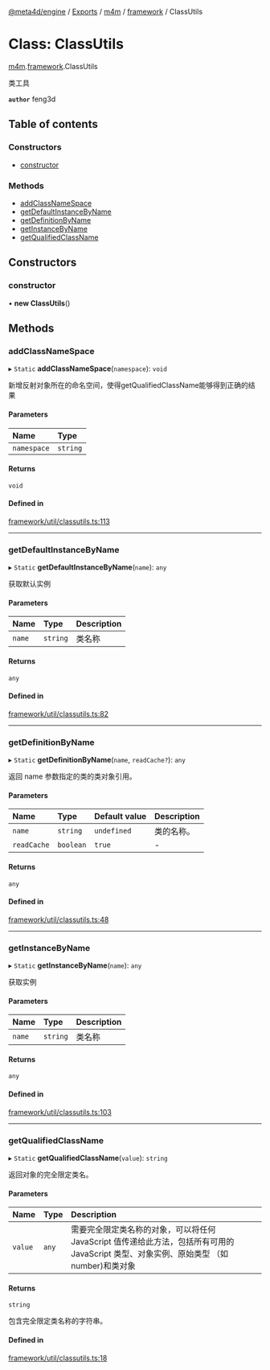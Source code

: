 [@meta4d/engine](../README.md) / [Exports](../modules.md) / [m4m](../modules/m4m.md) / [framework](../modules/m4m.framework.md) / ClassUtils

# Class: ClassUtils

[m4m](../modules/m4m.md).[framework](../modules/m4m.framework.md).ClassUtils

类工具

**`author`** feng3d

## Table of contents

### Constructors

- [constructor](m4m.framework.ClassUtils.md#constructor)

### Methods

- [addClassNameSpace](m4m.framework.ClassUtils.md#addclassnamespace)
- [getDefaultInstanceByName](m4m.framework.ClassUtils.md#getdefaultinstancebyname)
- [getDefinitionByName](m4m.framework.ClassUtils.md#getdefinitionbyname)
- [getInstanceByName](m4m.framework.ClassUtils.md#getinstancebyname)
- [getQualifiedClassName](m4m.framework.ClassUtils.md#getqualifiedclassname)

## Constructors

### constructor

• **new ClassUtils**()

## Methods

### addClassNameSpace

▸ `Static` **addClassNameSpace**(`namespace`): `void`

新增反射对象所在的命名空间，使得getQualifiedClassName能够得到正确的结果

#### Parameters

| Name | Type |
| :------ | :------ |
| `namespace` | `string` |

#### Returns

`void`

#### Defined in

[framework/util/classutils.ts:113](https://github.com/meta4d-me/meta4d-engine/blob/cf6bfe6/src/framework/util/classutils.ts#L113)

___

### getDefaultInstanceByName

▸ `Static` **getDefaultInstanceByName**(`name`): `any`

获取默认实例

#### Parameters

| Name | Type | Description |
| :------ | :------ | :------ |
| `name` | `string` | 类名称 |

#### Returns

`any`

#### Defined in

[framework/util/classutils.ts:82](https://github.com/meta4d-me/meta4d-engine/blob/cf6bfe6/src/framework/util/classutils.ts#L82)

___

### getDefinitionByName

▸ `Static` **getDefinitionByName**(`name`, `readCache?`): `any`

返回 name 参数指定的类的类对象引用。

#### Parameters

| Name | Type | Default value | Description |
| :------ | :------ | :------ | :------ |
| `name` | `string` | `undefined` | 类的名称。 |
| `readCache` | `boolean` | `true` | - |

#### Returns

`any`

#### Defined in

[framework/util/classutils.ts:48](https://github.com/meta4d-me/meta4d-engine/blob/cf6bfe6/src/framework/util/classutils.ts#L48)

___

### getInstanceByName

▸ `Static` **getInstanceByName**(`name`): `any`

获取实例

#### Parameters

| Name | Type | Description |
| :------ | :------ | :------ |
| `name` | `string` | 类名称 |

#### Returns

`any`

#### Defined in

[framework/util/classutils.ts:103](https://github.com/meta4d-me/meta4d-engine/blob/cf6bfe6/src/framework/util/classutils.ts#L103)

___

### getQualifiedClassName

▸ `Static` **getQualifiedClassName**(`value`): `string`

返回对象的完全限定类名。

#### Parameters

| Name | Type | Description |
| :------ | :------ | :------ |
| `value` | `any` | 需要完全限定类名称的对象，可以将任何 JavaScript 值传递给此方法，包括所有可用的 JavaScript 类型、对象实例、原始类型 （如number)和类对象 |

#### Returns

`string`

包含完全限定类名称的字符串。

#### Defined in

[framework/util/classutils.ts:18](https://github.com/meta4d-me/meta4d-engine/blob/cf6bfe6/src/framework/util/classutils.ts#L18)
